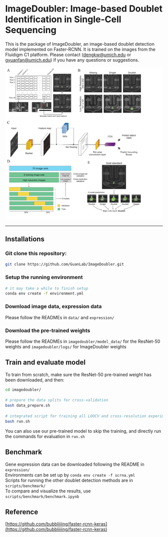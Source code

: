 # **ImageDoubler: Image-based Doublet Identification in Single-Cell Sequencing**

This is the package of ImageDoubler, an image-based doublet detection model implemented on Faster-RCNN. It is trained on the images from the Fluidigm C1 platform. Please contact ([dengkw@umich.edu](mailto:dengkw@umich.edu) or [gyuanfan@umich.edu](mailto:gyuanfan@umich.edu)) if you have any questions or suggestions.

![Figure1](fig/Figure1.png?raw=true "Title")

---

## Installations

### Git clone this repository:

```bash
git clone https://github.com/GuanLab/ImageDoubler.git
```

### Setup the running environment
```bash
# it may take a while to finish setup
conda env create -f environment.yml
```

### Download image data, expression data
Please follow the READMEs in `data/` and `expression/`

### Download the pre-trained weights
Please follow the READMEs in `imagedoubler/model_data/` for the ResNet-50 weights and `imagedoubler/logs/` for ImageDoubler weights

## Train and evaluate model

To train from scratch, make sure the ResNet-50 pre-trained weight has been downloaded, and then:
```bash
cd imagedoubler/

# prepare the data splits for cross-validation
bash data_prepare.sh  

# integrated script for training all LOOCV and cross-resolution experiments, and evaluation, visualization
bash run.sh
```
You can also use our pre-trained model to skip the training, and directly run the commands for evaluation in `run.sh`

## Benchmark
Gene expression data can be downloaded following the README in `expression/`   
Environments can be set up by `conda env create -f scrna.yml`   
Scripts for running the other doublet detection methods are in `scripts/benchmark/`  
To compare and visualize the results, use `scripts/benchmark/benchmark.ipynb`


## Reference
[https://github.com/bubbliiiing/faster-rcnn-keras](https://github.com/bubbliiiing/faster-rcnn-keras)